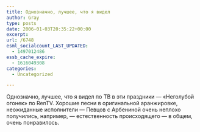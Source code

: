 ```yaml
---
title: Однозначно, лучшее, что я видел
author: Gray
type: posts
date: 2006-01-03T20:35:22+00:00
excerpt:
url: /6748
esml_socialcount_LAST_UPDATED:
  - 1497012486
essb_cache_expire:
  - 1616049308
categories:
  - Uncategorized

---
```








Однозначно, лучшее, что я видел по ТВ в эти праздники &#8212; &#171;Неголубой огонек&#187; по RenTV. Хорошие песни в оригинальной аранжировке, неожиданные исполнители &#8212; Певцов с Арбениной очень неплохо получились, например, &#8212; естественность происходящего &#8212; в общем, очень понравилось.